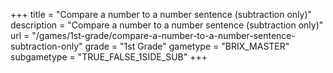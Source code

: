 +++
title = "Compare a number to a number sentence (subtraction only)"
description = "Compare a number to a number sentence (subtraction only)"
url = "/games/1st-grade/compare-a-number-to-a-number-sentence-subtraction-only"
grade = "1st Grade"
gametype = "BRIX_MASTER"
subgametype = "TRUE_FALSE_1SIDE_SUB"
+++